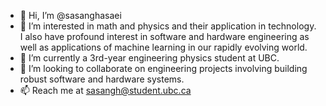 - 👋 Hi, I’m @sasanghasaei
- 👀 I’m interested in math and physics and their application in technology. I also have profound interest in software and hardware engineering as well as applications of machine learning in our rapidly evolving world. 
- 🌱 I’m currently a 3rd-year engineering physics student at UBC.
- 💞️ I’m looking to collaborate on engineering projects involving building robust software and hardware systems.
- 📫 Reach me at sasangh@student.ubc.ca

<!---
sasanghasaei/sasanghasaei is a ✨ special ✨ repository because its `README.md` (this file) appears on your GitHub profile.
You can click the Preview link to take a look at your changes.
--->
